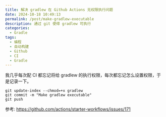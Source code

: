 ```yaml
---
title: 解决 gradlew 在 Github Actions 无权限执行问题
date: 2024-10-18 10:49:13
permalink: /post/make-gradlew-executable
description: 通过 git 使得 gradlew 可执行
categories:
  - Gradle
tags:
  - 编程
  - 自动构建
  - Github
  - CI
  - Gradle
---
```


我几乎每次配 CI 都忘记将给 gradlew 的执行权限，每次都忘记怎么设置权限，于是记录一下。

```shell
git update-index --chmod=+x gradlew
git commit -m "Make gradlew executable"
git push
```

参考: https://github.com/actions/starter-workflows/issues/171

